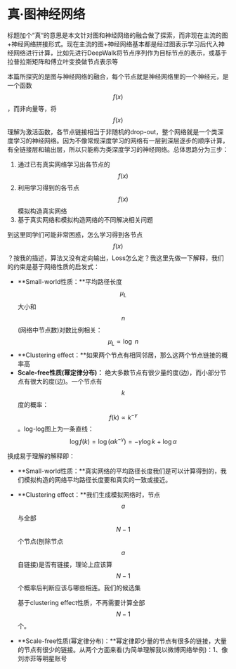 # 真·图神经网络

标题加个“真“的意思是本文针对图和神经网络的融合做了探索，而非现在主流的图+神经网络拼接形式。现在主流的图+神经网络基本都是经过图表示学习后代入神经网络进行计算，比如先进行DeepWalk将节点序列作为目标节点的表示，或基于拉普拉斯矩阵和傅立叶变换做节点表示等

本篇所探究的是图与神经网络的融合，每个节点就是神经网络里的一个神经元，是一个函数 $$f(x)$$ ，而非向量等，将 $$f(x)$$ 理解为激活函数，各节点链接相当于非随机的drop-out，整个网络就是一个类深度学习的神经网络。因为不像常规深度学习的网络有一层到深层逐步的顺序计算，有全链接层和输出层，所以只能称为类深度学习的神经网络。总体思路分为三步：

1. 通过已有真实网络学习出各节点的 $$f(x)$$ 
2. 利用学习得到的各节点 $$f(x)$$ 模拟构造真实网络
3. 基于真实网络和模拟构造网络的不同解决相关问题

到这里同学们可能非常困惑，怎么学习得到各节点 $$f(x)$$ ？按我的描述，算法又没有定向输出，Loss怎么定？我这里先做一下解释，我们的约束是基于网络性质的启发式：

* **Small-world性质：**平均路径长度 $$\mu_L$$大小和 $$n$$\(网络中节点数\)对数比例相关： $$\mu_L \propto \log\ n$$ 
* **Clustering effect：**如果两个节点有相同邻居，那么这两个节点链接的概率高
* **Scale-free性质\(幂定律分布\)：** 绝大多数节点有很少量的度\(边\)，而小部分节点有很大的度\(边\)。一个节点有 $$k$$ 度的概率： $$f(k) \propto k^{-\gamma}$$ 。log-log图上为一条直线： $$\log f(k) = \log(\alpha k^{-\gamma})=-\gamma \log k\ +\ \log\alpha $$ 

换成易于理解的解释即：

* **Small-world性质：**真实网络的平均路径长度我们是可以计算得到的，我们模拟构造的网络平均路径长度要和真实的一致或接近。
* **Clustering effect：**我们生成模拟网络时，节点 $$a$$ 与全部 $$N-1$$ 个节点\(刨除节点 $$a$$ 自链接\)是否有链接，理论上应该算 $$N-1$$ 个概率后判断应该与哪些相连。我们的候选集

  基于clustering effect性质，不再需要计算全部 $$N-1$$ 个。

* **Scale-free性质\(幂定律分布\)：**幂定律即少量的节点有很多的链接，大量的节点有很少的链接。从两个方面来看\(为简单理解我以微博网络举例\)：1、像刘亦菲等明星账号





